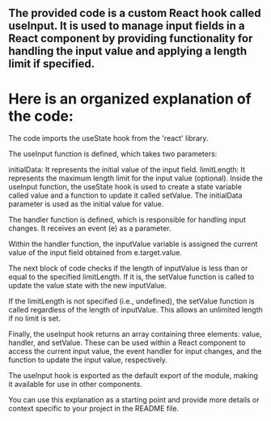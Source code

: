 ## The provided code is a custom React hook called useInput. It is used to manage input fields in a React component by providing functionality for handling the input value and applying a length limit if specified.

# Here is an organized explanation of the code:

The code imports the useState hook from the 'react' library.

The useInput function is defined, which takes two parameters:

initialData: It represents the initial value of the input field.
limitLength: It represents the maximum length limit for the input value (optional).
Inside the useInput function, the useState hook is used to create a state variable called value and a function to update it called setValue. The initialData parameter is used as the initial value for value.

The handler function is defined, which is responsible for handling input changes. It receives an event (e) as a parameter.

Within the handler function, the inputValue variable is assigned the current value of the input field obtained from e.target.value.

The next block of code checks if the length of inputValue is less than or equal to the specified limitLength. If it is, the setValue function is called to update the value state with the new inputValue.

If the limitLength is not specified (i.e., undefined), the setValue function is called regardless of the length of inputValue. This allows an unlimited length if no limit is set.

Finally, the useInput hook returns an array containing three elements: value, handler, and setValue. These can be used within a React component to access the current input value, the event handler for input changes, and the function to update the input value, respectively.

The useInput hook is exported as the default export of the module, making it available for use in other components.

You can use this explanation as a starting point and provide more details or context specific to your project in the README file.
